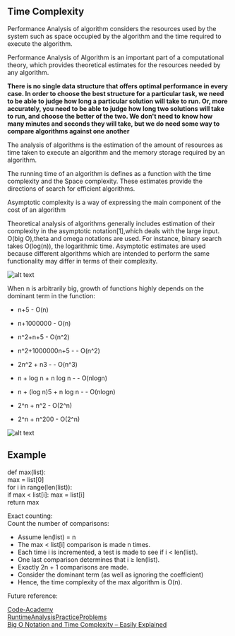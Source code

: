 ## Time Complexity

Performance Analysis of algorithm considers the resources used by the system such as space occupied by the algorithm and the time required to execute the algorithm.

Performance Analysis of Algorithm is an important part of a computational theory, which provides theoretical estimates for the resources needed by any algorithm.


**There is no single data structure that offers optimal performance in every case. In order to choose the best structure for a particular task, we need to be able to judge how long a particular solution will take to run. Or, more accurately, you need to be able to judge how long two solutions will take to run, and choose the better of the two. We don't need to know how many minutes and seconds they will take, but we do need some way to compare algorithms against one another**

The analysis of algorithms is the estimation of the amount of resources as time taken to execute an algorithm and the memory storage required by an algorithm.

The running time of an algorithm is defines as a function with the time complexity and the Space complexity. These estimates provide the directions of search for efficient algorithms. 

Asymptotic complexity is a way of expressing the main component of the cost of an algorithm

Theoretical analysis of algorithms generally includes estimation of their complexity in the asymptotic notation[1],which deals with the large input. O(big O),theta and omega notations are used. For instance, binary search takes O(log(n)), the logarithmic time. Asymptotic estimates are used because different algorithms which are intended to perform the same functionality may differ in terms of their complexity.

![alt text](https://i.stack.imgur.com/ZEmZ6.png)

When n is arbitrarily big, growth of functions highly depends on the dominant term in the function:
- n+5 - O(n)

- n+1000000 - O(n)
 
- n^2+n+5 - O(n^2)

- n^2+1000000n+5 - - O(n^2)

- 2n^2 + n3 - - O(n^3)

- n + log n + n log n - - O(nlogn)

- n + (log n)5 + n log n - - O(nlogn)

- 2^n + n^2 - O(2^n)

- 2^n + n^200 - O(2^n)

![alt text](https://i.stack.imgur.com/ceoAc.png)

## Example

def max(list):<br />
max = list[0] <br />
 for i in range(len(list)):<br />
 if max < list[i]: max = list[i]<br />
 return max<br />

Exact counting:<br />
Count the number of comparisons:<br />
- Assume len(list) = n<br />
- The max < list[i] comparison is made n times.<br />
- Each time i is incremented, a test is made to see if i < len(list).<br />
- One last comparison determines that i ≥ len(list).<br />
- Exactly 2n + 1 comparisons are made.<br />
- Consider the dominant term (as well as ignoring the coefficient)<br />
- Hence, the time complexity of the max algorithm is O(n).<br />

Future reference:

[Code-Academy](https://www.codecademy.com/learn/asymptotic-notation-and-big-o-js/modules/asymptotic-notation-js/cheatsheet)<br />
[RuntimeAnalysisPracticeProblems](https://facultyweb.cs.wwu.edu/~wehrwes/courses/csci241_20s/lectures/L08/runtime_practice.pdf)<br />
[Big O Notation and Time Complexity – Easily Explained](https://www.happycoders.eu/algorithms/big-o-notation-time-complexity/)<br />
